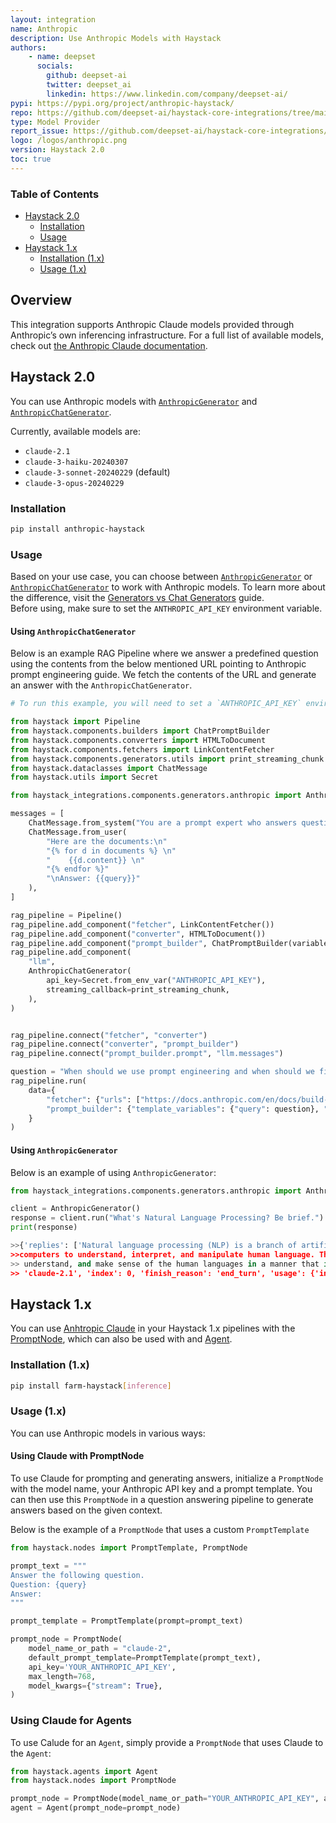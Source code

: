 ```yaml
---
layout: integration
name: Anthropic
description: Use Anthropic Models with Haystack
authors:
    - name: deepset
      socials:
        github: deepset-ai
        twitter: deepset_ai
        linkedin: https://www.linkedin.com/company/deepset-ai/
pypi: https://pypi.org/project/anthropic-haystack/
repo: https://github.com/deepset-ai/haystack-core-integrations/tree/main/integrations/anthropic
type: Model Provider
report_issue: https://github.com/deepset-ai/haystack-core-integrations/issues
logo: /logos/anthropic.png
version: Haystack 2.0
toc: true
---
```


### **Table of Contents**

- [Haystack 2.0](#haystack-20)
  - [Installation](#installation)
  - [Usage](#usage)
- [Haystack 1.x](#haystack-1x)
  - [Installation (1.x)](#installation-1x)
  - [Usage (1.x)](#usage-1x)

## Overview

This integration supports Anthropic Claude models provided through Anthropic’s own inferencing infrastructure. For a full list of available models, check out [the Anthropic Claude documentation](https://www.anthropic.com/claude).

## Haystack 2.0

You can use Anthropic models with [`AnthropicGenerator`](https://docs.haystack.deepset.ai/docs/anthropicgenerator) and [`AnthropicChatGenerator`](https://docs.haystack.deepset.ai/docs/anthropicchatgenerator).

Currently, available models are:

- `claude-2.1`
- `claude-3-haiku-20240307`
- `claude-3-sonnet-20240229` (default)
- `claude-3-opus-20240229`

### Installation

```bash
pip install anthropic-haystack
```

### Usage

Based on your use case, you can choose between [`AnthropicGenerator`](https://docs.haystack.deepset.ai/docs/anthropicgenerator) or [`AnthropicChatGenerator`](https://docs.haystack.deepset.ai/docs/anthropicchatgenerator) to work with Anthropic models. To learn more about the difference, visit the [Generators vs Chat Generators](https://docs.haystack.deepset.ai/docs/generators-vs-chat-generators) guide.  
Before using, make sure to set the `ANTHROPIC_API_KEY` environment variable.

#### Using `AnthropicChatGenerator`

Below is an example RAG Pipeline where we answer a predefined question using the contents from the below mentioned URL pointing to Anthropic prompt engineering guide. We fetch the contents of the URL and generate an answer with the `AnthropicChatGenerator`.

```python
# To run this example, you will need to set a `ANTHROPIC_API_KEY` environment variable.

from haystack import Pipeline
from haystack.components.builders import ChatPromptBuilder
from haystack.components.converters import HTMLToDocument
from haystack.components.fetchers import LinkContentFetcher
from haystack.components.generators.utils import print_streaming_chunk
from haystack.dataclasses import ChatMessage
from haystack.utils import Secret

from haystack_integrations.components.generators.anthropic import AnthropicChatGenerator

messages = [
    ChatMessage.from_system("You are a prompt expert who answers questions based on the given documents."),
    ChatMessage.from_user(
        "Here are the documents:\n"
        "{% for d in documents %} \n"
        "    {{d.content}} \n"
        "{% endfor %}"
        "\nAnswer: {{query}}"
    ),
]

rag_pipeline = Pipeline()
rag_pipeline.add_component("fetcher", LinkContentFetcher())
rag_pipeline.add_component("converter", HTMLToDocument())
rag_pipeline.add_component("prompt_builder", ChatPromptBuilder(variables=["documents"]))
rag_pipeline.add_component(
    "llm",
    AnthropicChatGenerator(
        api_key=Secret.from_env_var("ANTHROPIC_API_KEY"),
        streaming_callback=print_streaming_chunk,
    ),
)


rag_pipeline.connect("fetcher", "converter")
rag_pipeline.connect("converter", "prompt_builder")
rag_pipeline.connect("prompt_builder.prompt", "llm.messages")

question = "When should we use prompt engineering and when should we fine-tune?"
rag_pipeline.run(
    data={
        "fetcher": {"urls": ["https://docs.anthropic.com/en/docs/build-with-claude/prompt-engineering/overview"]},
        "prompt_builder": {"template_variables": {"query": question}, "template": messages},
    }
)
```

#### Using `AnthropicGenerator`

Below is an example of using `AnthropicGenerator`:

```python
from haystack_integrations.components.generators.anthropic import AnthropicGenerator

client = AnthropicGenerator()
response = client.run("What's Natural Language Processing? Be brief.")
print(response)

>>{'replies': ['Natural language processing (NLP) is a branch of artificial intelligence focused on enabling
>>computers to understand, interpret, and manipulate human language. The goal of NLP is to read, decipher,
>> understand, and make sense of the human languages in a manner that is valuable.'], 'meta': {'model':
>> 'claude-2.1', 'index': 0, 'finish_reason': 'end_turn', 'usage': {'input_tokens': 18, 'output_tokens': 58}}}
```

## Haystack 1.x

You can use [Anhtropic Claude](https://docs.anthropic.com/claude/reference/getting-started-with-the-api) in your Haystack 1.x pipelines with the [PromptNode](https://docs.haystack.deepset.ai/v1.25/docs/prompt_node#using-anthropic-generative-models), which can also be used with and [Agent](https://docs.haystack.deepset.ai/v1.25/docs/agent).

### Installation (1.x)

```bash
pip install farm-haystack[inference]
```

### Usage (1.x)

You can use Anthropic models in various ways:

#### Using Claude with PromptNode

To use Claude for prompting and generating answers, initialize a `PromptNode` with the model name, your Anthropic API key and a prompt template. You can then use this `PromptNode` in a question answering pipeline to generate answers based on the given context.  

Below is the example of a `PromptNode` that uses a custom `PromptTemplate`

```python
from haystack.nodes import PromptTemplate, PromptNode

prompt_text = """
Answer the following question.
Question: {query}
Answer:
"""

prompt_template = PromptTemplate(prompt=prompt_text)

prompt_node = PromptNode(
    model_name_or_path = "claude-2",
    default_prompt_template=PromptTemplate(prompt_text),
    api_key='YOUR_ANTHROPIC_API_KEY',
    max_length=768,
    model_kwargs={"stream": True},
)
```

### Using Claude for Agents

To use Calude for an `Agent`, simply provide a `PromptNode` that uses Claude to the `Agent`:

```python
from haystack.agents import Agent
from haystack.nodes import PromptNode

prompt_node = PromptNode(model_name_or_path="YOUR_ANTHROPIC_API_KEY", api_key=anthropic_key, stop_words=["Observation:"])
agent = Agent(prompt_node=prompt_node)
```

